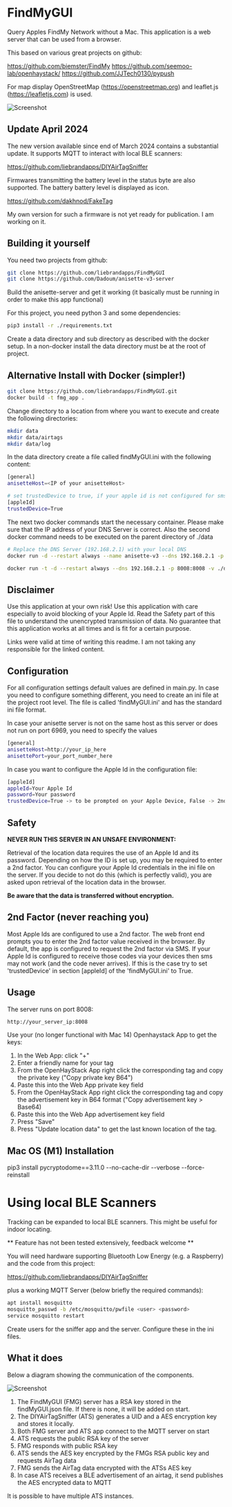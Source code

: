 # FindMyGUI

Query Apples FindMy Network without a Mac. This application is a web server that can be used from a browser.

This based on various great projects on github:

https://github.com/biemster/FindMy
https://github.com/seemoo-lab/openhaystack/
https://github.com/JJTech0130/pypush

For map display OpenStreetMap (https://openstreetmap.org) and leaflet.js (https://leafletjs.com) is used.

![Screenshot](./assets/screenshot.png)

## Update April 2024

The new version available since end of March 2024 contains a substantial update. It supports 
MQTT to interact with local BLE scanners:

https://github.com/liebrandapps/DIYAirTagSniffer

Firmwares transmitting the battery level in the status byte are also supported. The battery
battery level is displayed as icon. 

https://github.com/dakhnod/FakeTag

My own version for such a firmware is not yet ready for publication. I am working on it.


## Building it yourself

You need two projects from github:

```bash
git clone https://github.com/liebrandapps/FindMyGUI
git clone https://github.com/Dadoum/anisette-v3-server
```

Build the anisette-server and get it working (it basically must be running in order to make this app functional)

For this project, you need python 3 and some dependencies:

```bash
pip3 install -r ./requirements.txt
```
Create a data directory and sub directory as described with the docker setup. In a non-docker install the data directory
must be at the root of project.

## Alternative Install with Docker (simpler!)

```bash
git clone https://github.com/liebrandapps/FindMyGUI.git
docker build -t fmg_app .
```

Change directory to a location from where you want to execute and create the following directories:

```bash
mkdir data
mkdir data/airtags
mkdir data/log
```

In the data directory create a file called findMyGUI.ini with the following content:

```bash
[general]
anisetteHost=<IP of your anisetteHost>

# set trustedDevice to true, if your apple id is not configured for sms as 2nd factor
[appleId]
trustedDevice=True
```

The next two docker commands start the necessary container. Please make sure that the IP address of your
DNS Server is correct. Also the second docker command needs to be executed on the parent directory of ./data

```bash
# Replace the DNS Server (192.168.2.1) with your local DNS
docker run -d --restart always --name anisette-v3 --dns 192.168.2.1 -p 6969:6969 --volume anisette-v3_data:/home/Alcoholic/.config/anisette-v3/lib dadoum/anisette-v3-server

docker run -t -d --restart always --dns 192.168.2.1 -p 8008:8008 -v ./data:/usr/src/app/data --name fmg_app fmg_app
```





## Disclaimer

Use this application at your own risk! Use this application with care especially to avoid blocking of your Apple Id. 
Read the Safety part of this file to understand the unencrypted transmission of data. No guarantee that this application
works at all times and is fit for a certain purpose.

Links were valid at time of writing this readme. I am not taking any responsible for the linked content.


## Configuration

For all configuration settings default values are defined in main.py. In case you need to configure something different, 
you need to create an ini file at the project root level. The file is called 'findMyGUI.ini' and has the standard
ini file format. 

In case your anisette server is not on the same host as this server or does not run on port 6969, you need to specify 
the values

```bash
[general]
anisetteHost=http://your_ip_here
anisettePort=your_port_number_here
```

In case you want to configure the Apple Id in the configuration file:

```bash
[appleId]
appleId=Your Apple Id
password=Your password
trustedDevice=True -> to be prompted on your Apple Device, False -> 2nd factor as SMS
```

## Safety

**NEVER RUN THIS SERVER IN AN UNSAFE ENVIRONMENT:**

Retrieval of the location data requires the use of an Apple Id and its password. Depending on how the ID is set up, you
may be required to enter a 2nd factor. You can configure your Apple Id credentials in the ini file on the server. If you 
decide to not do this (which is perfectly valid), you are asked upon retrieval of the location data in the browser. 

**Be aware that the data is transferred without encryption.**

## 2nd Factor (never reaching you)

Most Apple Ids are configured to use a 2nd factor. The web front end prompts you to enter the 2nd factor value received 
in the browser. By default, the app is configured to request the 2nd factor via SMS. If your Apple Id is configured to
receive those codes via your devices then sms may not work (and the code never arrives). If this is the case try to set
'trustedDevice' in section [appleId] of the 'findMyGUI.ini' to True. 

## Usage

The server runs on port 8008:

```bash
http://your_server_ip:8008
```

Use your (no longer functional with Mac 14) Openhaystack App to get the keys:

1. In the Web App: click "+"
2. Enter a friendly name for your tag
3. From the OpenHayStack App right click the corresponding tag and copy the private key ("Copy private key B64")
4. Paste this into the Web App private key field
5. From the OpenHayStack App right click the corresponding tag and copy the advertisement key in B64 format ("Copy advertisement key > Base64)
6. Paste this into the Web App advertisement key field
7. Press "Save"
8. Press "Update location data" to get the last known location of the tag.


## Mac OS (M1) Installation

pip3 install pycryptodome==3.11.0 --no-cache-dir --verbose --force-reinstall


# Using local BLE Scanners 

Tracking can be expanded to local BLE scanners. This might be useful for indoor locating.

** Feature has not been tested extensively, feedback welcome **

You will need hardware supporting Bluetooth Low Energy (e.g. a Raspberry) and the code from this project:

https://github.com/liebrandapps/DIYAirTagSniffer

plus a working MQTT Server (below briefly the required commands):

```bash
apt install mosquitto
mosquitto_passwd -b /etc/mosquitto/pwfile <user> <password>
service mosquitto restart
```
Create users for the sniffer app and the server. Configure these in the ini files.

## What it does

Below a diagram showing the communication of the components. 

![Screenshot](./assets/mqttDiagram.png)

1. The FindMyGUI (FMG) server has a RSA key stored in the findMyGUI.json file. If there is none, it will be added on start.
2. The DIYAirTagSniffer (ATS) generates a UID and a AES encryption key and stores it locally.
3. Both FMG server and ATS app connect to the MQTT server on start
4. ATS requests the public RSA key of the server
5. FMG responds with public RSA key  
6. ATS sends the AES key encrypted by the FMGs RSA public key and requests AirTag data
7. FMG sends the AirTag data encrypted with the ATSs AES key
8. In case ATS receives a BLE advertisement of an airtag, it send publishes the AES encrypted data to MQTT

It is possible to have multiple ATS instances.